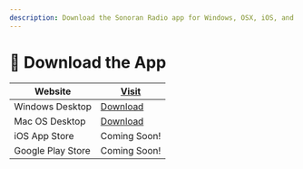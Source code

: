 ```yaml
---
description: Download the Sonoran Radio app for Windows, OSX, iOS, and Android!
---
```


# 📱 Download the App



| Website           | [Visit](https://sonoranradio.com)                                                                                        |
| ----------------- | ------------------------------------------------------------------------------------------------------------------------ |
| Windows Desktop   | [Download](https://github.com/Sonoran-Software/SonoranRadio\_Windows/releases/latest/download/Sonoran-Radio.exe)         |
| Mac OS Desktop    | [Download](https://github.com/Sonoran-Software/SonoranRadio\_MacOS/releases/latest/download/Sonoran-Radio-universal.dmg) |
| iOS App Store     | Coming Soon!                                                                                                             |
| Google Play Store | Coming Soon!                                                                                                             |

